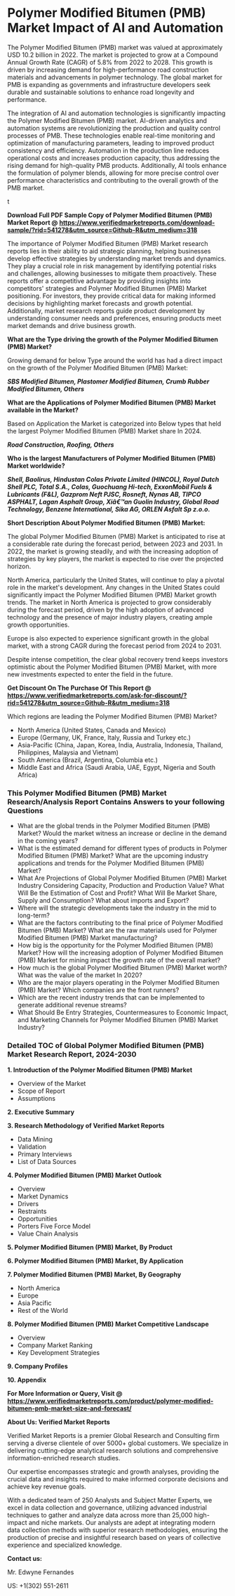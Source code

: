<meta name="title" content="Global Polymer Modified Bitumen (PMB) Market Impact of AI and Automation"><meta name="description" content="The Polymer Modified Bitumen (PMB) market was valued at approximately USD 10.2 billion in 2022. The market is projected to grow at a Compound Annual Growth Rate (CAGR)"><meta name="title" content="Polymer Modified Bitumen (PMB) Market Size, Share, Scope, Trends, Growth, Opportunities, Analysis, Forecast"><h1>Polymer Modified Bitumen (PMB) Market Impact of AI and Automation</h1><p>The Polymer Modified Bitumen (PMB) market was valued at approximately USD 10.2 billion in 2022. The market is projected to grow at a Compound Annual Growth Rate (CAGR) of 5.8% from 2022 to 2028. This growth is driven by increasing demand for high-performance road construction materials and advancements in polymer technology. The global market for PMB is expanding as governments and infrastructure developers seek durable and sustainable solutions to enhance road longevity and performance.</p><p>The integration of AI and automation technologies is significantly impacting the Polymer Modified Bitumen (PMB) market. AI-driven analytics and automation systems are revolutionizing the production and quality control processes of PMB. These technologies enable real-time monitoring and optimization of manufacturing parameters, leading to improved product consistency and efficiency. Automation in the production line reduces operational costs and increases production capacity, thus addressing the rising demand for high-quality PMB products. Additionally, AI tools enhance the formulation of polymer blends, allowing for more precise control over performance characteristics and contributing to the overall growth of the PMB market.</p>t</p><p id="" class=""><strong>Download Full PDF Sample Copy of Polymer Modified Bitumen (PMB) Market Report @ <a href="https://www.verifiedmarketreports.com/download-sample/?rid=541278&utm_source=Github-R&utm_medium=318" target="_blank">https://www.verifiedmarketreports.com/download-sample/?rid=541278&utm_source=Github-R&utm_medium=318</a></strong></p><p>The importance of&nbsp;Polymer Modified Bitumen (PMB) Market research reports lies in their ability to aid strategic planning, helping businesses develop effective strategies by understanding market trends and dynamics. They play a crucial role in risk management by identifying potential risks and challenges, allowing businesses to mitigate them proactively. These reports offer a competitive advantage by providing insights into competitors' strategies and Polymer Modified Bitumen (PMB) Market positioning. For investors, they provide critical data for making informed decisions by highlighting market forecasts and growth potential. Additionally, market research reports guide product development by understanding consumer needs and preferences, ensuring products meet market demands and drive business growth.</p><p><strong>What are the&nbsp;Type driving the growth of the Polymer Modified Bitumen (PMB) Market?</strong></p><p id="" class="">Growing demand for below Type around the world has had a direct impact on the growth of the Polymer Modified Bitumen (PMB) Market:</p><em><strong>SBS Modified Bitumen, Plastomer Modified Bitumen, Crumb Rubber Modified Bitumen, Others</strong></em></p><strong>What are the&nbsp;Applications&nbsp;of Polymer Modified Bitumen (PMB) Market available in the Market?</strong></p><p id="" class="">Based on Application the Market is categorized into Below types that held the largest Polymer Modified Bitumen (PMB) Market share In 2024.</p><em><strong>Road Construction, Roofing, Others</strong></em></p><strong>Who is the largest Manufacturers of Polymer Modified Bitumen (PMB) Market worldwide?</strong></p><p><em><strong>Shell, Baolirus, Hindustan Colas Private Limited (HINCOL), Royal Dutch Shell PLC, Total S.A., Colas, Guochuang Hi-tech, ExxonMobil Fuels & Lubricants (F&L), Gazprom Neft PJSC, Rosneft, Nynas AB, TIPCO ASPHALT, Lagan Asphalt Group, Xiâ€™an Guolin Industry, Global Road Technology, Benzene International, Sika AG, ORLEN Asfalt Sp z.o.o.</strong></em></p><p id="" class=""><strong>Short Description About Polymer Modified Bitumen (PMB) Market:</strong></p><p>The global Polymer Modified Bitumen (PMB) Market is anticipated to rise at a considerable rate during the forecast period, between 2023 and 2031. In 2022, the market is growing steadily, and with the increasing adoption of strategies by key players, the market is expected to rise over the projected horizon.</p><p>North America, particularly the United States, will continue to play a pivotal role in the market's development. Any changes in the United States could significantly impact the Polymer Modified Bitumen (PMB) Market growth trends. The market in North America is projected to grow considerably during the forecast period, driven by the high adoption of advanced technology and the presence of major industry players, creating ample growth opportunities.</p><p>Europe is also expected to experience significant growth in the global market, with a strong CAGR during the forecast period from 2024 to 2031.</p><p>Despite intense competition, the clear global recovery trend keeps investors optimistic about the Polymer Modified Bitumen (PMB) Market, with more new investments expected to enter the field in the future.</p><p id="" class=""><strong>Get Discount On The Purchase Of This Report @ <a href="https://www.verifiedmarketreports.com/ask-for-discount/?rid=541278&utm_source=Github-R&utm_medium=318" target="_blank">https://www.verifiedmarketreports.com/ask-for-discount/?rid=541278&utm_source=Github-R&utm_medium=318</a></strong></p>Which regions are leading the Polymer Modified Bitumen (PMB) Market?</p><ul><li>North America (United States, Canada and Mexico)</li><li>Europe (Germany, UK, France, Italy, Russia and Turkey etc.)</li><li>Asia-Pacific (China, Japan, Korea, India, Australia, Indonesia, Thailand, Philippines, Malaysia and Vietnam)</li><li>South America (Brazil, Argentina, Columbia etc.)</li><li>Middle East and Africa (Saudi Arabia, UAE, Egypt, Nigeria and South Africa)</li></ul><h3 id="" class="">This Polymer Modified Bitumen (PMB) Market Research/Analysis Report Contains Answers to your following Questions</h3><ul><li>What are the global trends in the Polymer Modified Bitumen (PMB) Market? Would the market witness an increase or decline in the demand in the coming years?</li><li>What is the estimated demand for different types of products in Polymer Modified Bitumen (PMB) Market? What are the upcoming industry applications and trends for the Polymer Modified Bitumen (PMB) Market?</li><li>What Are Projections of Global Polymer Modified Bitumen (PMB) Market Industry Considering Capacity, Production and Production Value? What Will Be the Estimation of Cost and Profit? What Will Be Market Share, Supply and Consumption? What about imports and Export?</li><li>Where will the strategic developments take the industry in the mid to long-term?</li><li>What are the factors contributing to the final price of Polymer Modified Bitumen (PMB) Market? What are the raw materials used for Polymer Modified Bitumen (PMB) Market manufacturing?</li><li>How big is the opportunity for the Polymer Modified Bitumen (PMB) Market? How will the increasing adoption of Polymer Modified Bitumen (PMB) Market for mining impact the growth rate of the overall market?</li><li>How much is the global Polymer Modified Bitumen (PMB) Market worth? What was the value of the market In 2020?</li><li>Who are the major players operating in the Polymer Modified Bitumen (PMB) Market? Which companies are the front runners?</li><li>Which are the recent industry trends that can be implemented to generate additional revenue streams?</li><li>What Should Be Entry Strategies, Countermeasures to Economic Impact, and Marketing Channels for Polymer Modified Bitumen (PMB) Market Industry?</li></ul><h3 id="" class="">Detailed TOC of Global Polymer Modified Bitumen (PMB) Market Research Report, 2024-2030</h3><p id="" class=""><strong>1. Introduction of the Polymer Modified Bitumen (PMB) Market</strong></p><ul><li>Overview of the Market</li><li>Scope of Report</li><li>Assumptions</li></ul><p id="" class=""><strong>2. Executive Summary</strong></p><p id="" class=""><strong>3. Research Methodology of Verified Market Reports</strong></p><ul><li>Data Mining</li><li>Validation</li><li>Primary Interviews</li><li>List of Data Sources</li></ul><p id="" class=""><strong>4. Polymer Modified Bitumen (PMB) Market Outlook</strong></p><ul><li>Overview</li><li>Market Dynamics</li><li>Drivers</li><li>Restraints</li><li>Opportunities</li><li>Porters Five Force Model</li><li>Value Chain Analysis</li></ul><p id="" class=""><strong>5. Polymer Modified Bitumen (PMB) Market, By Product</strong></p><p id="" class=""><strong>6. Polymer Modified Bitumen (PMB) Market, By Application</strong></p><p id="" class=""><strong>7. Polymer Modified Bitumen (PMB) Market, By Geography</strong></p><ul><li>North America</li><li>Europe</li><li>Asia Pacific</li><li>Rest of the World</li></ul><p id="" class=""><strong>8. Polymer Modified Bitumen (PMB) Market Competitive Landscape</strong></p><ul><li>Overview</li><li>Company Market Ranking</li><li>Key Development Strategies</li></ul><p id="" class=""><strong>9. Company Profiles</strong></p><p id="" class=""><strong>10. Appendix</strong></p><p id="" class=""><strong>For More Information or Query, Visit @ <a href="https://www.verifiedmarketreports.com/product/polymer-modified-bitumen-pmb-market-size-and-forecast/" target="_blank">https://www.verifiedmarketreports.com/product/polymer-modified-bitumen-pmb-market-size-and-forecast/</a></strong></p><p id="" class=""><strong>About Us: Verified Market Reports</strong></p><p id="" class="">Verified Market Reports is a premier Global Research and Consulting firm serving a diverse clientele of over 5000+ global customers. We specialize in delivering cutting-edge analytical research solutions and comprehensive information-enriched research studies.</p><p id="" class="">Our expertise encompasses strategic and growth analyses, providing the crucial data and insights required to make informed corporate decisions and achieve key revenue goals.</p><p id="" class="">With a dedicated team of 250 Analysts and Subject Matter Experts, we excel in data collection and governance, utilizing advanced industrial techniques to gather and analyze data across more than 25,000 high-impact and niche markets. Our analysts are adept at integrating modern data collection methods with superior research methodologies, ensuring the production of precise and insightful research based on years of collective experience and specialized knowledge.</p><p id="" class=""><strong>Contact us:</strong></p><p id="" class="">Mr. Edwyne Fernandes</p><p id="" class="">US: +1(302) 551-2611</p>